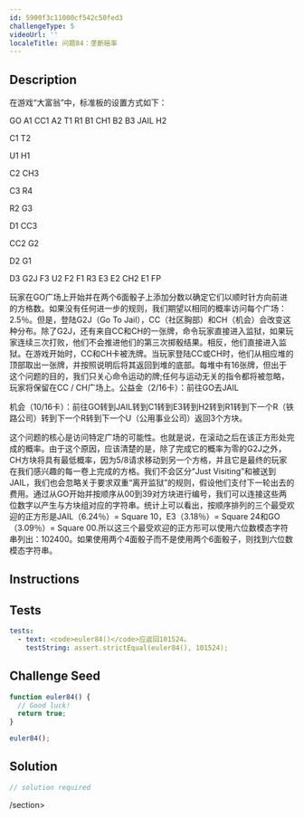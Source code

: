 ```yaml
---
id: 5900f3c11000cf542c50fed3
challengeType: 5
videoUrl: ''
localeTitle: 问题84：垄断赔率
---
```


## Description
<section id="description">在游戏“大富翁”中，标准板的设置方式如下： <p> GO A1 CC1 A2 T1 R1 B1 CH1 B2 B3 JAIL H2 </p><p> C1 T2 </p><p> U1 H1 </p><p> C2 CH3 </p><p> C3 R4 </p><p> R2 G3 </p><p> D1 CC3 </p><p> CC2 G2 </p><p> D2 G1 </p><p> D3 G2J F3 U2 F2 F1 R3 E3 E2 CH2 E1 FP </p><p>玩家在GO广场上开始并在两个6面骰子上添加分数以确定它们以顺时针方向前进的方格数。如果没有任何进一步的规则，我们期望以相同的概率访问每个广场：2.5％。但是，登陆G2J（Go To Jail），CC（社区胸部）和CH（机会）会改变这种分布。除了G2J，还有来自CC和CH的一张牌，命令玩家直接进入监狱，如果玩家连续三次打败，他们不会推进他们的第三次掷骰结果。相反，他们直接进入监狱。在游戏开始时，CC和CH卡被洗牌。当玩家登陆CC或CH时，他们从相应堆的顶部取出一张牌，并按照说明后将其返回到堆的底部。每堆中有16张牌，但出于这个问题的目的，我们只关心命令运动的牌;任何与运动无关的指令都将被忽略，玩家将保留在CC / CH广场上。公益金（2/16卡）：前往GO去JAIL </p><p>机会（10/16卡）：前往GO转到JAIL转到C1转到E3转到H2转到R1转到下一个R（铁路公司）转到下一个R转到下一个U（公用事业公司）返回3个方块。 </p><p>这个问题的核心是访问特定广场的可能性。也就是说，在滚动之后在该正方形处完成的概率。由于这个原因，应该清楚的是，除了完成它的概率为零的G2J之外，CH方块将具有最低概率，因为5/8请求移动到另一个方格，并且它是最终的玩家在我们感兴趣的每一卷上完成的方格。我们不会区分“Just Visiting”和被送到JAIL，我们也会忽略关于要求双重“离开监狱”的规则，假设他们支付下一轮出去的费用。通过从GO开始并按顺序从00到39对方块进行编号，我们可以连接这些两位数字以产生与方块组对应的字符串。统计上可以看出，按顺序排列的三个最受欢迎的正方形是JAIL（6.24％）= Square 10，E3（3.18％）= Square 24和GO（3.09％）= Square 00.所以这三个最受欢迎的正方形可以使用六位数模态字符串列出：102400。如果使用两个4面骰子而不是使用两个6面骰子，则找到六位数模态字符串。 </p></section>

## Instructions
<section id="instructions">
</section>

## Tests
<section id='tests'>

```yml
tests:
  - text: <code>euler84()</code>应返回101524。
    testString: assert.strictEqual(euler84(), 101524);

```

</section>

## Challenge Seed
<section id='challengeSeed'>

<div id='js-seed'>

```js
function euler84() {
  // Good luck!
  return true;
}

euler84();

```

</div>



</section>

## Solution
<section id='solution'>

```js
// solution required
```

/section>
